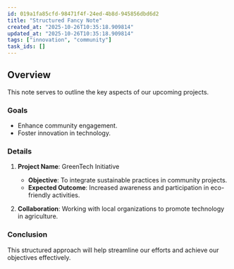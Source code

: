 ```yaml
---
id: 019a1fa85cfd-98471f4f-24ed-4b8d-945856dbd6d2
title: "Structured Fancy Note"
created_at: "2025-10-26T10:35:18.909814"
updated_at: "2025-10-26T10:35:18.909814"
tags: ["innovation", "community"]
task_ids: []
---
```

## Overview
This note serves to outline the key aspects of our upcoming projects.

### Goals
- Enhance community engagement.
- Foster innovation in technology.

### Details
1. **Project Name**: GreenTech Initiative
   - **Objective**: To integrate sustainable practices in community projects.
   - **Expected Outcome**: Increased awareness and participation in eco-friendly activities.

2. **Collaboration**: Working with local organizations to promote technology in agriculture.

### Conclusion
This structured approach will help streamline our efforts and achieve our objectives effectively.